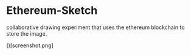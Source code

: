 # Ethereum-Sketch

collaborative drawing experiment that uses the ethereum blockchain to store the image.

()[screenshot.png]
